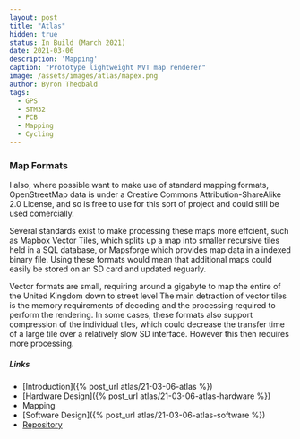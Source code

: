 ```yaml
---
layout: post
title: "Atlas"
hidden: true
status: In Build (March 2021)
date: 2021-03-06
description: 'Mapping'
caption: "Prototype lightweight MVT map renderer"
image: /assets/images/atlas/mapex.png
author: Byron Theobald
tags: 
  - GPS
  - STM32
  - PCB
  - Mapping
  - Cycling
---
```


### Map Formats

I also, where possible want to make use of standard mapping formats, OpenStreetMap data is under a Creative Commons Attribution-ShareAlike 2.0 License, and so is free to use for this sort of project and could still be used comercially. 

Several standards exist to make processing these maps more effcient, such as Mapbox Vector Tiles, which splits up a map into smaller recursive tiles held in a SQL database, or Mapsforge which provides map data in a indexed binary file. Using these formats would mean that additional maps could easily be stored on an SD card and updated reguarly. 

Vector formats are small, requiring around a gigabyte to map the entire of the United Kingdom down to street level The main detraction of vector tiles is the memory requirements of decoding and the processing required to perform the rendering. In some cases, these formats also support compression of the individual tiles, which could decrease the transfer time of a large tile over a relatively slow SD interface. However this then requires more processing.

##### Links

- [Introduction]({% post_url atlas/21-03-06-atlas %})
- [Hardware Design]({% post_url atlas/21-03-06-atlas-hardware %})
- Mapping
- [Software Design]({% post_url atlas/21-03-06-atlas-software %})
- [Repository](https://github.com/btheobald/atlas/tree/atlas_dev)
